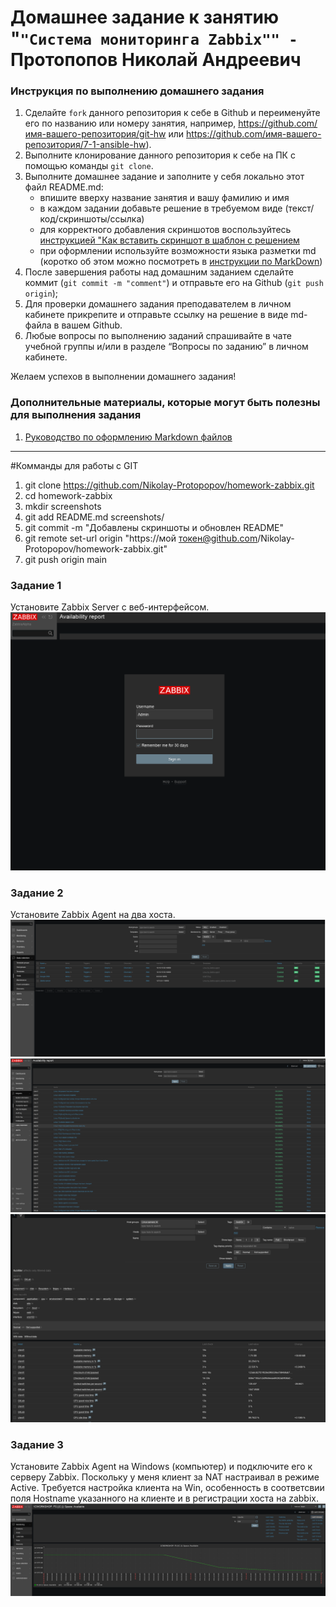 # Домашнее задание к занятию "`"Система мониторинга Zabbix"" - `Протопопов Николай Андреевич


### Инструкция по выполнению домашнего задания

   1. Сделайте `fork` данного репозитория к себе в Github и переименуйте его по названию или номеру занятия, например, https://github.com/имя-вашего-репозитория/git-hw или  https://github.com/имя-вашего-репозитория/7-1-ansible-hw).
   2. Выполните клонирование данного репозитория к себе на ПК с помощью команды `git clone`.
   3. Выполните домашнее задание и заполните у себя локально этот файл README.md:
      - впишите вверху название занятия и вашу фамилию и имя
      - в каждом задании добавьте решение в требуемом виде (текст/код/скриншоты/ссылка)
      - для корректного добавления скриншотов воспользуйтесь [инструкцией "Как вставить скриншот в шаблон с решением](https://github.com/netology-code/sys-pattern-homework/blob/main/screen-instruction.md)
      - при оформлении используйте возможности языка разметки md (коротко об этом можно посмотреть в [инструкции  по MarkDown](https://github.com/netology-code/sys-pattern-homework/blob/main/md-instruction.md))
   4. После завершения работы над домашним заданием сделайте коммит (`git commit -m "comment"`) и отправьте его на Github (`git push origin`);
   5. Для проверки домашнего задания преподавателем в личном кабинете прикрепите и отправьте ссылку на решение в виде md-файла в вашем Github.
   6. Любые вопросы по выполнению заданий спрашивайте в чате учебной группы и/или в разделе “Вопросы по заданию” в личном кабинете.
   
Желаем успехов в выполнении домашнего задания!
   
### Дополнительные материалы, которые могут быть полезны для выполнения задания

1. [Руководство по оформлению Markdown файлов](https://gist.github.com/Jekins/2bf2d0638163f1294637#Code)


---
#Комманды для работы с GIT
1. git clone https://github.com/Nikolay-Protopopov/homework-zabbix.git
2. cd homework-zabbix 
3. mkdir screenshots
4. git add README.md screenshots/ 
5. git commit -m "Добавлены скриншоты и обновлен README"
6. git remote set-url origin "https://мой токен@github.com/Nikolay-Protopopov/homework-zabbix.git"
7. git push origin main

### Задание 1
Установите Zabbix Server с веб-интерфейсом.
![Login](screenshots/Login.png)
### Задание 2
Установите Zabbix Agent на два хоста.
![Configuration-Hosts](screenshots/Configuration-Hosts.png)
![Availabity-report](screenshots/Availabity-report.png)
![Availabity](screenshots/Monitoring-Latestdata.png)

### Задание 3
Установите Zabbix Agent на Windows (компьютер) и подключите его к серверу Zabbix.
Поскольку у меня клиент за NAT настраивал в режиме Active. Требуется настройка клиента на Win, особенность в соответсвии поля Hostname указанного на клиенте и в регистрации хоста на zabbix.
![Windows](screenshots/Windows.png)